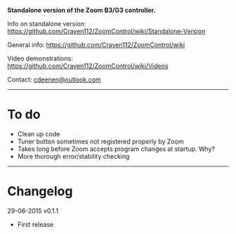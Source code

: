 **Standalone version of the Zoom B3/G3 controller.** 

Info on standalone version: https://github.com/Craven112/ZoomControl/wiki/Standalone-Version

General info: https://github.com/Craven112/ZoomControl/wiki

Video demonstrations: https://github.com/Craven112/ZoomControl/wiki/Videos

Contact: cdeenen@outlook.com

***

# To do

* Clean up code
* Tuner button sometimes not registered properly by Zoom
* Takes long before Zoom accepts program changes at startup. Why?
* More thorough error/stability checking

***

# Changelog

29-06-2015	v0.1.1
* First release
